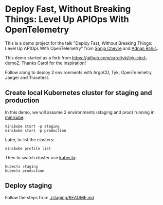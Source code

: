 # Deploy Fast, Without Breaking Things: Level Up APIOps With OpenTelemetry

This is a demo project for the talk "Deploy Fast, Without Breaking Things: Level Up APIOps With OpenTelemetry" from [Sonja Chevre](https://www.linkedin.com/in/sonjachevre/) and [Adnan Rahić](https://www.linkedin.com/in/adnanrahic/).

This demo started as a fork from https://github.com/caroltyk/tyk-cicd-demo2. Thanks Carol for the inspiration!

Follow along to deploy 2 environments with ArgoCD, Tyk, OpenTelemetry, Jaeger and Tracetest. 

## Create local Kubernetes cluster for staging and production

 In this demo, we will assume 2 environments (staging and prod) running in [minikube](https://minikube.sigs.k8s.io/docs/start/):

```
minikube start -p staging
minikube start -p production
```

Later, to list the clusters:
```
minikube profile list
```

Then to switch cluster use [kubectx](https://github.com/ahmetb/kubectx):
```
kubectx staging
kubectx production
```

## Deploy staging

Follow the steps from [./staging/README.md](./staging/README.md)
